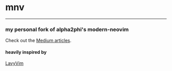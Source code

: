 # mnv 
---
### my personal fork of alpha2phi's modern-neovim
Check out the [Medium articles](https://alpha2phi.medium.com/).

#### heavily inspired by
[LavyVim](https://www.lazyvim.org/)

